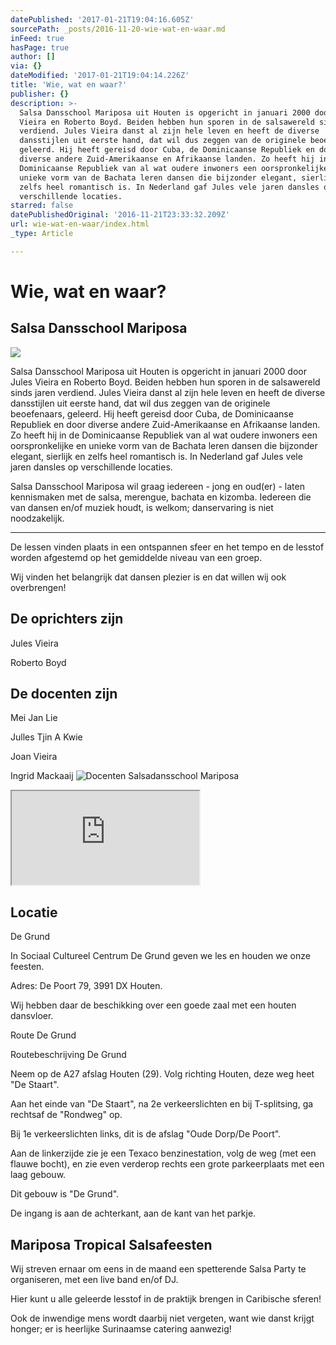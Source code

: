 ```yaml
---
datePublished: '2017-01-21T19:04:16.605Z'
sourcePath: _posts/2016-11-20-wie-wat-en-waar.md
inFeed: true
hasPage: true
author: []
via: {}
dateModified: '2017-01-21T19:04:14.226Z'
title: 'Wie, wat en waar?'
publisher: {}
description: >-
  Salsa Dansschool Mariposa uit Houten is opgericht in januari 2000 door Jules
  Vieira en Roberto Boyd. Beiden hebben hun sporen in de salsawereld sinds jaren
  verdiend. Jules Vieira danst al zijn hele leven en heeft de diverse
  dansstijlen uit eerste hand, dat wil dus zeggen van de originele beoefenaars,
  geleerd. Hij heeft gereisd door Cuba, de Dominicaanse Republiek en door
  diverse andere Zuid-Amerikaanse en Afrikaanse landen. Zo heeft hij in de
  Dominicaanse Republiek van al wat oudere inwoners een oorspronkelijke en
  unieke vorm van de Bachata leren dansen die bijzonder elegant, sierlijk en
  zelfs heel romantisch is. In Nederland gaf Jules vele jaren dansles op
  verschillende locaties.
starred: false
datePublishedOriginal: '2016-11-21T23:33:32.209Z'
url: wie-wat-en-waar/index.html
_type: Article

---
```

# Wie, wat en waar?

## Salsa Dansschool Mariposa
![](https://the-grid-user-content.s3-us-west-2.amazonaws.com/0ea8c224-dada-43fe-bc62-bc42ebbe6b9a.jpg)

Salsa Dansschool Mariposa uit Houten is opgericht in januari 2000 door Jules Vieira en Roberto Boyd. Beiden hebben hun sporen in de salsawereld sinds jaren verdiend. Jules Vieira danst al zijn hele leven en heeft de diverse dansstijlen uit eerste hand, dat wil dus zeggen van de originele beoefenaars, geleerd. Hij heeft gereisd door Cuba, de Dominicaanse Republiek en door diverse andere Zuid-Amerikaanse en Afrikaanse landen. Zo heeft hij in de Dominicaanse Republiek van al wat oudere inwoners een oorspronkelijke en unieke vorm van de Bachata leren dansen die bijzonder elegant, sierlijk en zelfs heel romantisch is. In Nederland gaf Jules vele jaren dansles op verschillende locaties.

Salsa Dansschool Mariposa wil graag iedereen - jong en oud(er) - laten kennismaken met de salsa, merengue, bachata en kizomba. Iedereen die van dansen en/of muziek houdt, is welkom; danservaring is niet noodzakelijk.

---

De lessen vinden plaats in een ontspannen sfeer en het tempo en de lesstof worden afgestemd op het gemiddelde niveau van een groep.

Wij vinden het belangrijk dat dansen plezier is en dat willen wij ook overbrengen!

## De oprichters zijn

Jules Vieira

Roberto Boyd

## De docenten zijn

Mei Jan Lie

Julles Tjin A Kwie

Joan Vieira

Ingrid Mackaaij
![Docenten Salsadansschool Mariposa](https://the-grid-user-content.s3-us-west-2.amazonaws.com/6bfddabe-8b44-4610-8a43-ad05ecb1df60.jpg)

<iframe src="https://the-grid.github.io/ed-location/?latitude=20&amp;longitude=-35&amp;zoom=16&amp;address=De%20Grund%2C%20De%20Poort%2077%20-79%2C%20Houten%2C%203991%20Utrecht%2C%20Netherlands" style=""></iframe>

## Locatie

De Grund

In Sociaal Cultureel Centrum De Grund geven we les en houden we onze feesten.

Adres: De Poort 79, 3991 DX Houten.

Wij hebben daar de beschikking over een goede zaal met een houten dansvloer.

Route De Grund

Routebeschrijving De Grund

Neem op de A27 afslag Houten (29). Volg richting Houten, deze weg heet "De Staart".

Aan het einde van "De Staart", na 2e verkeerslichten en bij T-splitsing, ga rechtsaf de "Rondweg" op.

Bij 1e verkeerslichten links, dit is de afslag "Oude Dorp/De Poort".

Aan de linkerzijde zie je een Texaco benzinestation, volg de weg (met een flauwe bocht), en zie even verderop rechts een grote parkeerplaats met een laag gebouw.

Dit gebouw is "De Grund".

De ingang is aan de achterkant, aan de kant van het parkje.

## Mariposa Tropical Salsafeesten

Wij streven ernaar om eens in de maand een spetterende Salsa Party te organiseren, met een live band en/of DJ.

Hier kunt u alle geleerde lesstof in de praktijk brengen in Caribische sferen!

Ook de inwendige mens wordt daarbij niet vergeten, want wie danst krijgt honger; er is heerlijke Surinaamse catering aanwezig!